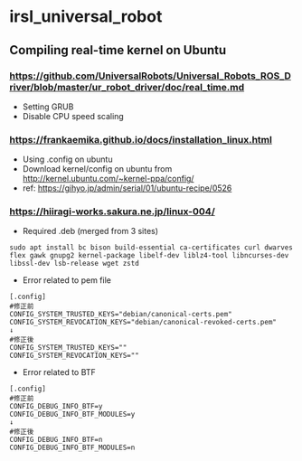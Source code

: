 # irsl_universal_robot

## Compiling real-time kernel on Ubuntu

### https://github.com/UniversalRobots/Universal_Robots_ROS_Driver/blob/master/ur_robot_driver/doc/real_time.md
- Setting GRUB
- Disable CPU speed scaling

### https://frankaemika.github.io/docs/installation_linux.html

- Using .config on ubuntu
- Download kernel/config on ubuntu from http://kernel.ubuntu.com/~kernel-ppa/config/
- ref: https://gihyo.jp/admin/serial/01/ubuntu-recipe/0526

### https://hiiragi-works.sakura.ne.jp/linux-004/

- Required .deb (merged from 3 sites)
```
sudo apt install bc bison build-essential ca-certificates curl dwarves flex gawk gnupg2 kernel-package libelf-dev liblz4-tool libncurses-dev libssl-dev lsb-release wget zstd
```

- Error related to pem file
```
[.config]
#修正前
CONFIG_SYSTEM_TRUSTED_KEYS="debian/canonical-certs.pem"
CONFIG_SYSTEM_REVOCATION_KEYS="debian/canonical-revoked-certs.pem"
↓
#修正後
CONFIG_SYSTEM_TRUSTED_KEYS=""
CONFIG_SYSTEM_REVOCATION_KEYS=""
```

- Error related to BTF
```
[.config]
#修正前
CONFIG_DEBUG_INFO_BTF=y
CONFIG_DEBUG_INFO_BTF_MODULES=y
↓
#修正後
CONFIG_DEBUG_INFO_BTF=n
CONFIG_DEBUG_INFO_BTF_MODULES=n
```
